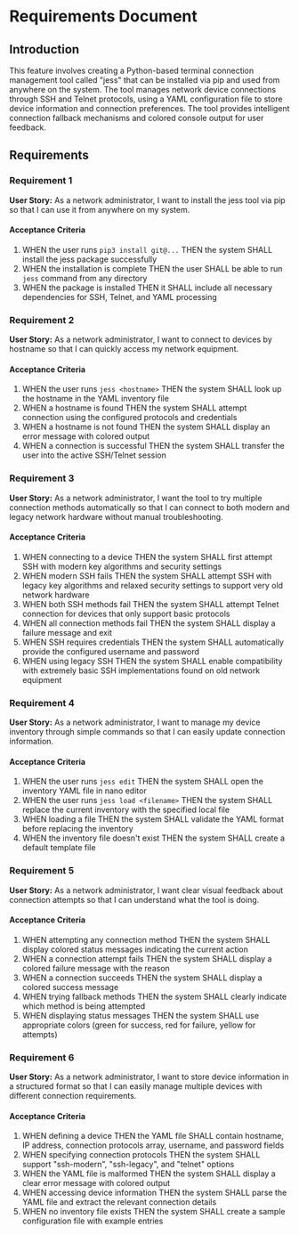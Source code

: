 # Requirements Document

## Introduction

This feature involves creating a Python-based terminal connection management tool called "jess" that can be installed via pip and used from anywhere on the system. The tool manages network device connections through SSH and Telnet protocols, using a YAML configuration file to store device information and connection preferences. The tool provides intelligent connection fallback mechanisms and colored console output for user feedback.

## Requirements

### Requirement 1

**User Story:** As a network administrator, I want to install the jess tool via pip so that I can use it from anywhere on my system.

#### Acceptance Criteria

1. WHEN the user runs `pip3 install git@...` THEN the system SHALL install the jess package successfully
2. WHEN the installation is complete THEN the user SHALL be able to run `jess` command from any directory
3. WHEN the package is installed THEN it SHALL include all necessary dependencies for SSH, Telnet, and YAML processing

### Requirement 2

**User Story:** As a network administrator, I want to connect to devices by hostname so that I can quickly access my network equipment.

#### Acceptance Criteria

1. WHEN the user runs `jess <hostname>` THEN the system SHALL look up the hostname in the YAML inventory file
2. WHEN a hostname is found THEN the system SHALL attempt connection using the configured protocols and credentials
3. WHEN a hostname is not found THEN the system SHALL display an error message with colored output
4. WHEN a connection is successful THEN the system SHALL transfer the user into the active SSH/Telnet session

### Requirement 3

**User Story:** As a network administrator, I want the tool to try multiple connection methods automatically so that I can connect to both modern and legacy network hardware without manual troubleshooting.

#### Acceptance Criteria

1. WHEN connecting to a device THEN the system SHALL first attempt SSH with modern key algorithms and security settings
2. WHEN modern SSH fails THEN the system SHALL attempt SSH with legacy key algorithms and relaxed security settings to support very old network hardware
3. WHEN both SSH methods fail THEN the system SHALL attempt Telnet connection for devices that only support basic protocols
4. WHEN all connection methods fail THEN the system SHALL display a failure message and exit
5. WHEN SSH requires credentials THEN the system SHALL automatically provide the configured username and password
6. WHEN using legacy SSH THEN the system SHALL enable compatibility with extremely basic SSH implementations found on old network equipment

### Requirement 4

**User Story:** As a network administrator, I want to manage my device inventory through simple commands so that I can easily update connection information.

#### Acceptance Criteria

1. WHEN the user runs `jess edit` THEN the system SHALL open the inventory YAML file in nano editor
2. WHEN the user runs `jess load <filename>` THEN the system SHALL replace the current inventory with the specified local file
3. WHEN loading a file THEN the system SHALL validate the YAML format before replacing the inventory
4. WHEN the inventory file doesn't exist THEN the system SHALL create a default template file

### Requirement 5

**User Story:** As a network administrator, I want clear visual feedback about connection attempts so that I can understand what the tool is doing.

#### Acceptance Criteria

1. WHEN attempting any connection method THEN the system SHALL display colored status messages indicating the current action
2. WHEN a connection attempt fails THEN the system SHALL display a colored failure message with the reason
3. WHEN a connection succeeds THEN the system SHALL display a colored success message
4. WHEN trying fallback methods THEN the system SHALL clearly indicate which method is being attempted
5. WHEN displaying status messages THEN the system SHALL use appropriate colors (green for success, red for failure, yellow for attempts)

### Requirement 6

**User Story:** As a network administrator, I want to store device information in a structured format so that I can easily manage multiple devices with different connection requirements.

#### Acceptance Criteria

1. WHEN defining a device THEN the YAML file SHALL contain hostname, IP address, connection protocols array, username, and password fields
2. WHEN specifying connection protocols THEN the system SHALL support "ssh-modern", "ssh-legacy", and "telnet" options
3. WHEN the YAML file is malformed THEN the system SHALL display a clear error message with colored output
4. WHEN accessing device information THEN the system SHALL parse the YAML file and extract the relevant connection details
5. WHEN no inventory file exists THEN the system SHALL create a sample configuration file with example entries